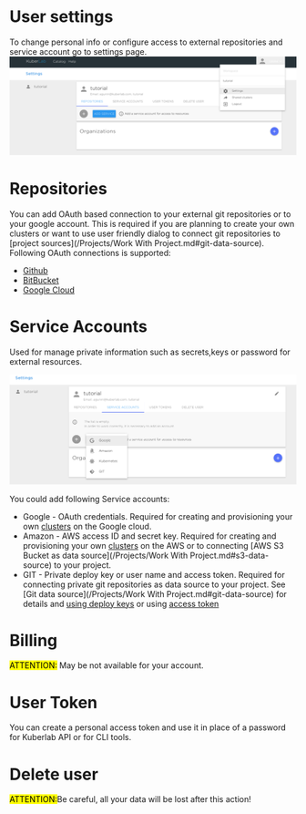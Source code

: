 # User settings
To change personal info or configure access to external repositories and service account go to settings page.
![](../img/settings/settings1.png)
#  <a name="repositories"></a>Repositories
You can add  OAuth based connection to your external git repositories or to your google account. This is required if you are planning to create your own clusters or want to use user friendly dialog to connect git repositories to [project sources](/Projects/Work With Project.md#git-data-source).
Following OAuth connections is supported:

* [Github](https://github.com)
* [BitBucket](https://bitbucket.org)
* [Google Cloud](https://cloud.google.com)

# <a name="service-accounts"></a>Service Accounts
Used for manage private information such as secrets,keys or password for external resources.

![](../img/settings/settings2.png)

You could add following Service accounts:

* Google - OAuth credentials. Required for creating and provisioning your own [clusters](/Resources/Cluster.md) on the Google cloud.
* Amazon - AWS access ID and secret key. Required for creating and provisioning your own [clusters](/Resources/Cluster.md) on the AWS or to connecting [AWS S3 Bucket as data source](/Projects/Work With Project.md#s3-data-source) to your project.
* GIT - Private deploy key or user name and access token. Required for connecting private git repositories as data source to your project. See [Git data source](/Projects/Work With Project.md#git-data-source) for details and [using deploy keys](https://developer.github.com/v3/guides/managing-deploy-keys/#deploy-keys) or using [access token](https://help.github.com/articles/creating-a-personal-access-token-for-the-command-line/) 


# <a name="billing"></a>Billing
<mark>ATTENTION:</mark> May be not available for your account.

# User Token
You can create a personal access token and use it in place of a password for Kuberlab API or for CLI tools.

# Delete user
<mark>ATTENTION:</mark>Be careful, all your data will be lost after this action!